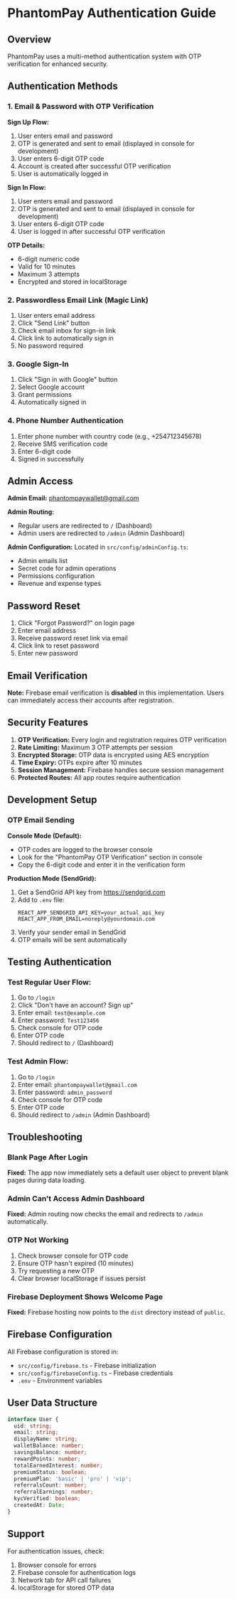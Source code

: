 # PhantomPay Authentication Guide

## Overview

PhantomPay uses a multi-method authentication system with OTP verification for enhanced security.

## Authentication Methods

### 1. Email & Password with OTP Verification

**Sign Up Flow:**
1. User enters email and password
2. OTP is generated and sent to email (displayed in console for development)
3. User enters 6-digit OTP code
4. Account is created after successful OTP verification
5. User is automatically logged in

**Sign In Flow:**
1. User enters email and password
2. OTP is generated and sent to email (displayed in console for development)
3. User enters 6-digit OTP code
4. User is logged in after successful OTP verification

**OTP Details:**
- 6-digit numeric code
- Valid for 10 minutes
- Maximum 3 attempts
- Encrypted and stored in localStorage

### 2. Passwordless Email Link (Magic Link)

1. User enters email address
2. Click "Send Link" button
3. Check email inbox for sign-in link
4. Click link to automatically sign in
5. No password required

### 3. Google Sign-In

1. Click "Sign in with Google" button
2. Select Google account
3. Grant permissions
4. Automatically signed in

### 4. Phone Number Authentication

1. Enter phone number with country code (e.g., +254712345678)
2. Receive SMS verification code
3. Enter 6-digit code
4. Signed in successfully

## Admin Access

**Admin Email:** phantompaywallet@gmail.com

**Admin Routing:**
- Regular users are redirected to `/` (Dashboard)
- Admin users are redirected to `/admin` (Admin Dashboard)

**Admin Configuration:**
Located in `src/config/adminConfig.ts`:
- Admin emails list
- Secret code for admin operations
- Permissions configuration
- Revenue and expense types

## Password Reset

1. Click "Forgot Password?" on login page
2. Enter email address
3. Receive password reset link via email
4. Click link to reset password
5. Enter new password

## Email Verification

**Note:** Firebase email verification is **disabled** in this implementation. Users can immediately access their accounts after registration.

## Security Features

1. **OTP Verification:** Every login and registration requires OTP verification
2. **Rate Limiting:** Maximum 3 OTP attempts per session
3. **Encrypted Storage:** OTP data is encrypted using AES encryption
4. **Time Expiry:** OTPs expire after 10 minutes
5. **Session Management:** Firebase handles secure session management
6. **Protected Routes:** All app routes require authentication

## Development Setup

### OTP Email Sending

**Console Mode (Default):**
- OTP codes are logged to the browser console
- Look for the "PhantomPay OTP Verification" section in console
- Copy the 6-digit code and enter it in the verification form

**Production Mode (SendGrid):**
1. Get a SendGrid API key from https://sendgrid.com
2. Add to `.env` file:
   ```
   REACT_APP_SENDGRID_API_KEY=your_actual_api_key
   REACT_APP_FROM_EMAIL=noreply@yourdomain.com
   ```
3. Verify your sender email in SendGrid
4. OTP emails will be sent automatically

## Testing Authentication

### Test Regular User Flow:
1. Go to `/login`
2. Click "Don't have an account? Sign up"
3. Enter email: `test@example.com`
4. Enter password: `Test123456`
5. Check console for OTP code
6. Enter OTP code
7. Should redirect to `/` (Dashboard)

### Test Admin Flow:
1. Go to `/login`
2. Enter email: `phantompaywallet@gmail.com`
3. Enter password: `admin_password`
4. Check console for OTP code
5. Enter OTP code
6. Should redirect to `/admin` (Admin Dashboard)

## Troubleshooting

### Blank Page After Login
**Fixed:** The app now immediately sets a default user object to prevent blank pages during data loading.

### Admin Can't Access Admin Dashboard
**Fixed:** Admin routing now checks the email and redirects to `/admin` automatically.

### OTP Not Working
1. Check browser console for OTP code
2. Ensure OTP hasn't expired (10 minutes)
3. Try requesting a new OTP
4. Clear browser localStorage if issues persist

### Firebase Deployment Shows Welcome Page
**Fixed:** Firebase hosting now points to the `dist` directory instead of `public`.

## Firebase Configuration

All Firebase configuration is stored in:
- `src/config/firebase.ts` - Firebase initialization
- `src/config/firebaseConfig.ts` - Firebase credentials
- `.env` - Environment variables

## User Data Structure

```typescript
interface User {
  uid: string;
  email: string;
  displayName: string;
  walletBalance: number;
  savingsBalance: number;
  rewardPoints: number;
  totalEarnedInterest: number;
  premiumStatus: boolean;
  premiumPlan: 'basic' | 'pro' | 'vip';
  referralsCount: number;
  referralEarnings: number;
  kycVerified: boolean;
  createdAt: Date;
}
```

## Support

For authentication issues, check:
1. Browser console for errors
2. Firebase console for authentication logs
3. Network tab for API call failures
4. localStorage for stored OTP data
